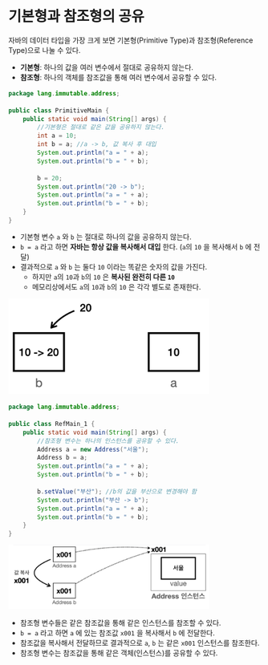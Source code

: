# 기본형과 참조형의 공유

자바의 데이터 타입을 가장 크게 보면 기본형(Primitive Type)과 참조형(Reference Type)으로 나눌 수 있다.   
- **기본형**: 하나의 값을 여러 변수에서 절대로 공유하지 않는다.
- **참조형**: 하나의 객체를 참조값을 통해 여러 변수에서 공유할 수 있다.

```java
package lang.immutable.address;

public class PrimitiveMain {
    public static void main(String[] args) {
        //기본형은 절대로 같은 값을 공유하지 않는다.
        int a = 10;
        int b = a; //a -> b, 값 복사 후 대입
        System.out.println("a = " + a);
        System.out.println("b = " + b);

        b = 20;
        System.out.println("20 -> b");
        System.out.println("a = " + a);
        System.out.println("b = " + b);
    }
}
```
- 기본형 변수 `a` 와 `b` 는 절대로 하나의 값을 공유하지 않는다.
- `b = a` 라고 하면 **자바는 항상 값을 복사해서 대입** 한다. (`a`의 `10` 을 복사해서 `b` 에 전달)
- 결과적으로 `a` 와 `b` 는 둘다 `10` 이라는 똑같은 숫자의 값을 가진다. 
  - 하지만 `a`의 `10`과 `b`의 `10` 은 **복사된 완전히 다른 `10`** 
  - 메모리상에서도 `a`의 `10`과 `b`의 `10` 은 각각 별도로 존재한다.

<img alt="img.png" src="../img/img9.png" width="400"/>

```java
package lang.immutable.address;

public class RefMain_1 {
    public static void main(String[] args) {
        //참조형 변수는 하나의 인스턴스를 공유할 수 있다.
        Address a = new Address("서울");
        Address b = a;
        System.out.println("a = " + a);
        System.out.println("b = " + b);

        b.setValue("부산"); //b의 값을 부산으로 변경해야 함
        System.out.println("부산 -> b");
        System.out.println("a = " + a);
        System.out.println("b = " + b);
    }
}
```    

<img alt="img.png" src="../img/img8.png" width="400"/>

- 참조형 변수들은 같은 참조값을 통해 같은 인스턴스를 참조할 수 있다. 
- `b = a` 라고 하면 `a` 에 있는 참조값 `x001` 을 복사해서 `b` 에 전달한다. 
- 참조값을 복사해서 전달하므로 결과적으로 `a`, `b` 는 같은 `x001` 인스턴스를 참조한다.
- 참조형 변수는 참조값을 통해 같은 객체(인스턴스)를 공유할 수 있다.
